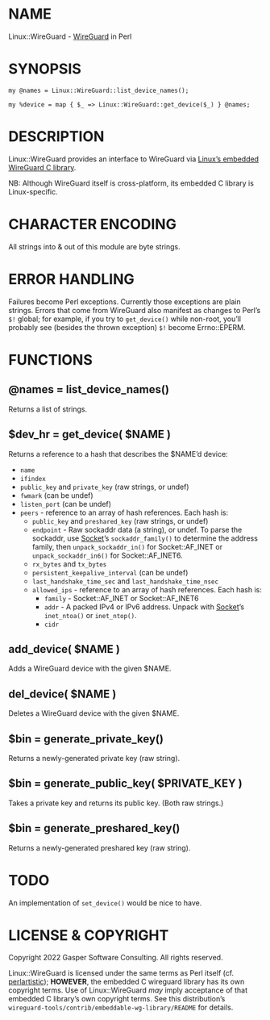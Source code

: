 # NAME

Linux::WireGuard - [WireGuard](https://www.wireguard.com/) in Perl

# SYNOPSIS

    my @names = Linux::WireGuard::list_device_names();

    my %device = map { $_ => Linux::WireGuard::get_device($_) } @names;

# DESCRIPTION

Linux::WireGuard provides an interface to WireGuard via
[Linux’s embedded WireGuard C library](https://git.zx2c4.com/wireguard-tools/tree/contrib/embeddable-wg-library).

NB: Although WireGuard itself is cross-platform, its embedded C
library is Linux-specific.

# CHARACTER ENCODING

All strings into & out of this module are byte strings.

# ERROR HANDLING

Failures become Perl exceptions. Currently those exceptions are
plain strings. Errors that come from WireGuard also manifest as
changes to Perl’s `$!` global; for example, if you try to
`get_device()` while non-root, you’ll probably see (besides the
thrown exception) `$!` become Errno::EPERM.

# FUNCTIONS

## @names = list\_device\_names()

Returns a list of strings.

## $dev\_hr = get\_device( $NAME )

Returns a reference to a hash that describes the $NAME’d device:

- `name`
- `ifindex`
- `public_key` and `private_key` (raw strings, or undef)
- `fwmark` (can be undef)
- `listen_port` (can be undef)
- `peers` - reference to an array of hash references. Each hash is:
    - `public_key` and `preshared_key` (raw strings, or undef)
    - `endpoint` - Raw sockaddr data (a string), or undef. To parse
    the sockaddr, use [Socket](https://metacpan.org/pod/Socket)’s `sockaddr_family()` to determine the
    address family, then `unpack_sockaddr_in()` for Socket::AF\_INET or
    `unpack_sockaddr_in6()` for Socket::AF\_INET6.
    - `rx_bytes` and `tx_bytes`
    - `persistent_keepalive_interval` (can be undef)
    - `last_handshake_time_sec` and `last_handshake_time_nsec`
    - `allowed_ips` - reference to an array of hash references. Each hash is:
        - `family` - Socket::AF\_INET or Socket::AF\_INET6
        - `addr` - A packed IPv4 or IPv6 address. Unpack with [Socket](https://metacpan.org/pod/Socket)’s
        `inet_ntoa()` or `inet_ntop()`.
        - `cidr`

## add\_device( $NAME )

Adds a WireGuard device with the given $NAME.

## del\_device( $NAME )

Deletes a WireGuard device with the given $NAME.

## $bin = generate\_private\_key()

Returns a newly-generated private key (raw string).

## $bin = generate\_public\_key( $PRIVATE\_KEY )

Takes a private key and returns its public key. (Both raw strings.)

## $bin = generate\_preshared\_key()

Returns a newly-generated preshared key (raw string).

# TODO

An implementation of `set_device()` would be nice to have.

# LICENSE & COPYRIGHT

Copyright 2022 Gasper Software Consulting. All rights reserved.

Linux::WireGuard is licensed under the same terms as Perl itself (cf.
[perlartistic](https://metacpan.org/pod/perlartistic)); **HOWEVER**, the embedded C wireguard library has its
own copyright terms. Use of Linux::WireGuard _may_ imply acceptance of
that embedded C library’s own copyright terms. See this distribution’s
`wireguard-tools/contrib/embeddable-wg-library/README` for details.

